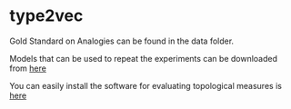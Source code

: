 # type2vec

Gold Standard on Analogies can be found in the data folder.

Models that can be used to repeat the experiments can be downloaded from [here](http://inside.disco.unimib.it/download/federico/type2vec/)

You can easily install the software for evaluating topological measures is [here](https://github.com/gsi-upm/sematch)

